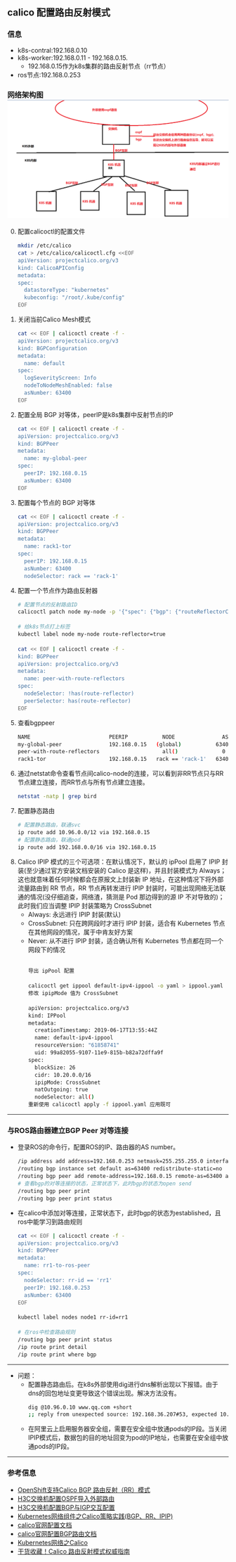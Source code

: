## calico 配置路由反射模式
### 信息
- k8s-contral:192.168.0.10
- k8s-worker:192.168.0.11 - 192.168.0.15.
  - 192.168.0.15作为k8s集群的路由反射节点（rr节点）
- ros节点:192.168.0.253
### 网络架构图![](img/k8s-bgp-1.png)
0. 配置calicoctl的配置文件
   ```bash
   mkdir /etc/calico
   cat > /etc/calico/calicoctl.cfg <<EOF
   apiVersion: projectcalico.org/v3
   kind: CalicoAPIConfig
   metadata:
   spec:
     datastoreType: "kubernetes"
     kubeconfig: "/root/.kube/config"
   EOF
   ```
1. 关闭当前Calico Mesh模式
   ```bash
   cat << EOF | calicoctl create -f -
   apiVersion: projectcalico.org/v3
   kind: BGPConfiguration
   metadata:
     name: default
   spec:
     logSeverityScreen: Info
     nodeToNodeMeshEnabled: false
     asNumber: 63400
   EOF
   ```
2. 配置全局 BGP 对等体，peerIP是k8s集群中反射节点的IP
   ```bash
   cat << EOF | calicoctl create -f -
   apiVersion: projectcalico.org/v3
   kind: BGPPeer
   metadata:
     name: my-global-peer
   spec:
     peerIP: 192.168.0.15
     asNumber: 63400
   EOF
   ```
3. 配置每个节点的 BGP 对等体
   ```bash
   cat << EOF | calicoctl create -f -
   apiVersion: projectcalico.org/v3
   kind: BGPPeer
   metadata:
     name: rack1-tor
   spec:
     peerIP: 192.168.0.15
     asNumber: 63400
     nodeSelector: rack == 'rack-1'
   ```
4. 配置一个节点作为路由反射器
   ```bash
   # 配置节点的反射路由ID
   calicoctl patch node my-node -p '{"spec": {"bgp": {"routeReflectorClusterID": "244.0.0.1"}}}'
   
   # 给k8s节点打上标签
   kubectl label node my-node route-reflector=true
   
   cat << EOF | calicoctl create -f -
   kind: BGPPeer
   apiVersion: projectcalico.org/v3
   metadata:
     name: peer-with-route-reflectors
   spec:
     nodeSelector: !has(route-reflector)
     peerSelector: has(route-reflector)
   EOF
   ```
5. 查看bgppeer
   ```bash
   NAME                         PEERIP           NODE               ASN
   my-global-peer               192.168.0.15   (global)           63400
   peer-with-route-reflectors                    all()              0
   rack1-tor                    192.168.0.15   rack == 'rack-1'   63400
   ```
6. 通过netstat命令查看节点间calico-node的连接，可以看到非RR节点只与RR节点建立连接，而RR节点与所有节点建立连接。
   ```bash
   netstat -natp | grep bird
   ```
7. 配置静态路由
   ```bash
   # 配置静态路由，联通svc
   ip route add 10.96.0.0/12 via 192.168.0.15
   # 配置静态路由，联通pod
   ip route add 192.168.0.0/16 via 192.168.0.15
   ```
8. Calico IPIP 模式的三个可选项：在默认情况下，默认的 ipPool 启用了 IPIP 封装(至少通过官方安装文档安装的 Calico 是这样)，并且封装模式为 Always；这也就意味着任何时候都会在原报文上封装新 IP 地址，在这种情况下将外部流量路由到 RR 节点，RR 节点再转发进行 IPIP 封装时，可能出现网络无法联通的情况(没仔细追查，网络渣，猜测是 Pod 那边得到的源 IP 不对导致的)；此时我们应当调整 IPIP 封装策略为 CrossSubnet
   - Always: 永远进行 IPIP 封装(默认)
   - CrossSubnet: 只在跨网段时才进行 IPIP 封装，适合有 Kubernetes 节点在其他网段的情况，属于中肯友好方案
   - Never: 从不进行 IPIP 封装，适合确认所有 Kubernetes 节点都在同一个网段下的情况
     ```bash
     
     导出 ipPool 配置
     
     calicoctl get ippool default-ipv4-ippool -o yaml > ippool.yaml
     修改 ipipMode 值为 CrossSubnet
     
     apiVersion: projectcalico.org/v3
     kind: IPPool
     metadata:
       creationTimestamp: 2019-06-17T13:55:44Z
       name: default-ipv4-ippool
       resourceVersion: "61858741"
       uid: 99a82055-9107-11e9-815b-b82a72dffa9f
     spec:
       blockSize: 26
       cidr: 10.20.0.0/16
       ipipMode: CrossSubnet
       natOutgoing: true
       nodeSelector: all()
     重新使用 calicoctl apply -f ippool.yaml 应用既可
     ```
---
### 与ROS路由器建立BGP Peer 对等连接
- 登录ROS的命令行，配置ROS的IP、路由器的AS number。
  ```bash
  /ip address add address=192.168.0.253 netmask=255.255.255.0 interface=ether1
  /routing bgp instance set default as=63400 redistribute-static=no
  /routing bgp peer add remote-address=192.168.0.15 remote-as=63400 address-familers=ip
  # 查看bgp的对等连接的状态，正常状态下，此时bgp的状态为open send
  /routing bgp peer print
  /routing bgp peer print status
  ```
- 在calico中添加对等连接，正常状态下，此时bgp的状态为established，且ros中能学习到路由规则
  ```bash
  cat << EOF | calicoctl create -f -
  apiVersion: projectcalico.org/v3
  kind: BGPPeer
  metadata:
    name: rr1-to-ros-peer
  spec:
    nodeSelector: rr-id == 'rr1'
    peerIP: 192.168.0.253
    asNumber: 63400
  EOF

  kubectl label nodes node1 rr-id=rr1

  # 在ros中检查路由规则
  /routing bgp peer print status
  /ip route print detail
  /ip route print where bgp
  ```
---
- 问题：
  - 配置静态路由后。在k8s外部使用dig进行dns解析出现以下报错。由于dns的回包地址变更导致这个错误出现。解决方法没有。
    ```bash
    dig @10.96.0.10 www.qq.com +short
    ;; reply from unexpected source: 192.168.36.207#53, expected 10.96.0.10#53
    ```
  - 在阿里云上启用服务器安全组，需要在安全组中放通pods的IP段。当关闭IPIP模式后，数据包的目的地址回变为pod的IP地址，也需要在安全组中放通pods的IP段。
---
### 参考信息
- [OpenShift支持Calico BGP 路由反射（RR）模式](https://www.jianshu.com/p/1ea22c6d26fd)
- [H3C交换机配置OSPF导入外部路由](https://www.h3c.com/cn/d_201802/1065959_30005_0.htm#_Toc505352341)
- [H3C交换机配置BGP与IGP交互配置](https://www.h3c.com/cn/d_201802/1065961_30005_0.htm#_Toc505352832)
- [Kubernetes网络组件之Calico策略实践(BGP、RR、IPIP)](https://blog.51cto.com/14143894/2463392?source=drh)
- [calico官网配置文档](https://docs.projectcalico.org/networking/bgp)
- [calico官网配置BGP路由文档](https://docs.projectcalico.org/reference/resources/bgpconfig)
- [Kubernetes网络之Calico](https://www.cnblogs.com/ssgeek/p/13194687.html)
- [干货收藏！Calico 路由反射模式权威指南](https://mp.weixin.qq.com/s/hLiI9fsPQ7w4PS2ALff09g)